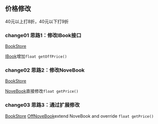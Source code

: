 ## 价格修改
40元以上打8折，40元以下打9折

### change01 思路1：修改IBook接口
[BookStore](./change01/BookStore.java)

[IBook](./change01/IBook.java)增加```float getOffPrice()```

### change02 思路2：修改NoveBook
[BookStore](./change02/BookStore.java)

[NoveBook](./change02/NoveBook.java)直接修改```float getPrice()```

### change03 思路3：通过扩展修改
[BookStore](./change03/BookStore.java)
[OffNoveBook](./change03/OffNoveBook.java)extend NoveBook and override ```float getPrice()```